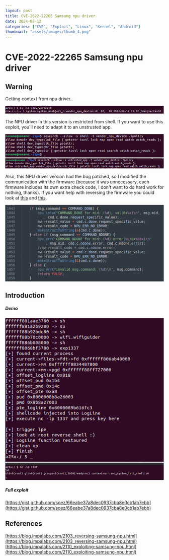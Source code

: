 ```yaml
---
layout: post
title: CVE-2022-22265 Samsung npu driver
date: 2024-08-12
categories: ["CVE", "Exploit", "Linux", "Kernel", "Android"]
thumbnail: "assets/images/thumb_4.png"
---
```


# CVE-2022-22265 Samsung npu driver

## Warning

Getting context from npu driver..

![policy_npu](/assets/images/policy_npu.png)

The NPU driver in this version is restricted from shell. If you want to use this exploit, you'll need to adapt it to an unstrusted app. 

![policy_shell](/assets/images/policy_shell.png)
![policy_unstrusted_app](/assets/images/policy_untrusted_app.png)

Also, this NPU driver version had the bug patched, so I modified the communication with the firmware (because it was unnecessary, each firmware includes its own extra check code, I don't want to do hard work for nothing, thanks). If you want help with reversing the firmware you could look at [this](https://blog.impalabs.com/2103_reversing-samsung-npu.html) and [this](https://blog.impalabs.com/2110_exploiting-samsung-npu.html).

![npu_patched](/assets/images/npu_patched.png)

## Introduction


##### Demo

![thumb](/assets/images/thumb_4.png)
![reverse shell](/assets/images/reverse_shell.png)

##### Full exploit

[https://gist.github.com/soez/66eabe37a8dec0937cba8e0cb1ab7ebb](https://gist.github.com/soez/66eabe37a8dec0937cba8e0cb1ab7ebb)

## References

[https://blog.impalabs.com/2103_reversing-samsung-npu.html](https://blog.impalabs.com/2103_reversing-samsung-npu.html)
[https://blog.impalabs.com/2110_exploiting-samsung-npu.html](https://blog.impalabs.com/2110_exploiting-samsung-npu.html)

